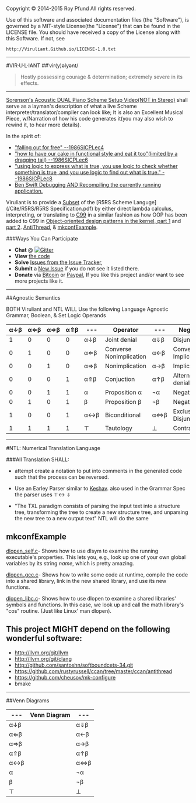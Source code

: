 Copyright © 2014-2015 Roy Pfund             All rights reserved.

Use of this software and  associated  documentation  files  (the
"Software"), is governed by a MIT-style  License(the  "License")
that can be found in the LICENSE file. You should have  received
a copy of the License along with this Software. If not, see

    http://Viruliant.Github.io/LICENSE-1.0.txt
________________________________________________________________

#VIR·U·L·IANT
##ˈvir(y)əlyənt/
> Hostly possessing courage & determination; extremely severe in its effects.
___

[Sorenson's Acoustic DUAL Piano Scheme Setup Video(NOT in Stereo)](http://youtu.be/yY1FSsUV-8c?t=140s)
shall serve as a layman's description of what a live Scheme interpreter/translator/compiler can look like;
It is also an Excellent Musical Piece, w/Narration of how his code generates it(you may also wish to rewind it, to hear more details).

In the spirit of:

 * ["falling out for free" --1986SICPLec4](http://youtu.be/h6Z7vx9iUB8?t=1h17m33s)
 * ["how to have our cake in functional style and eat it too"(limited by a dragging tail) --1986SICPLec6](https://youtu.be/a2Qt9uxhNSM?t=46m7s)
 * ["using logic to express what is true, you use logic to check whether something is true, and you use logic to find out what is true." --1986SICPLec8](https://youtu.be/cyVXjnFL2Ps?t=18m)
 * [Ben Swift Debugging AND Recompiling the currently running application.](http://vimeo.com/99891379)

Viruliant is to provide a [Subset](/Cite/R5RS/R5RS-Language) of the [R5RS Scheme Languge](/Cite/R5RS/R5RS Specification.pdf) by either direct lambda calculus, interpreting, or translating to [C99](http://www.open-std.org/jtc1/sc22/wg14/www/docs/n1256.pdf) in a similar fashion as how OOP has been added to C99 in
[Object-oriented design patterns in the kernel, part 1](http://lwn.net/Articles/444910/) and [part 2](http://lwn.net/Articles/446317/).
[AntiThread](https://github.com/rustyrussell/ccan/tree/master/ccan/antithread), &
[mkconfExample](Cite/mkconfExample).

###Ways You Can Participate
* **Chat** @ [![Gitter](https://badges.gitter.im/Join%20Chat.svg)](https://gitter.im/Viruliant/Viruliant.GitHub.io?utm_source=badge&utm_medium=badge&utm_campaign=pr-badge)
* **View** [the code](https://github.com/Viruliant/Viruliant.GitHub.io)
* **Solve** [Issues from the Issue Tracker](https://github.com/Viruliant/Viruliant.GitHub.io/issues),
* **Submit** a [New Issue](https://github.com/Viruliant/Viruliant.GitHub.io/issues/new) if you do not see it listed there.
* **Donate** via [Bitcoin]() or [Paypal](https://www.paypal.com/cgi-bin/webscr?cmd=_donations&business=adamantapparition%40gmail%2ecom&lc=US&no_note=0&cn=Add%20a%20note%20to%20the%20Donation%3a&no_shipping=1&currency_code=USD&bn=PP%2dDonationsBF%3abtn_donateCC_LG%2egif%3aNonHosted),
If you like this project and/or want to see more projects like it.

____________________
##Agnostic Semantics

BOTH Viruliant and NTL WILL Use the following Language Agnostic Grammar, Boolean, & Set Logic Operands

|α↓β|α⇐β|α⇒β|α⇑β|---|Operator |---|Negation |
|---|---|---|---|---|-----------------------|---|---------------------|
|1 |0 |0 |0 |α↓β|Joint denial |α⇓β|Disjunction |
|0 |1 |0 |0 |α⇐β|Converse Nonimplication|α←β|Converse Implication |
|0 |0 |1 |0 |α⇒β|Nonimplication |α→β|Implication |
|0 |0 |0 |1 |α⇑β|Conjuction |α↑β|Alternative denial |
|0 |0 |1 |1 |α |Proposition α |¬α |Negation α |
|0 |1 |0 |1 |β |Proposition β |¬β |Negation β |
|1 |0 |0 |1 |α↔β|Biconditional |α⇔β|Exclusive Disjunction|
|1 |1 |1 |1 |⊤ |Tautology |⊥ |Contradiction |

____________________________________
#NTL: Numerical Translation Language

###All Translation SHALL:
 * attempt create a notation to put into comments in the generated code
   such that the process can be reversed.

 * Use an Earley Parser similar to [Keshav](http://youtu.be/eeZ3URxd8Wc).
also used in the Grammar Spec the parser uses
 ⊤↔ 
 ⇓ 

 * "The TXL paradigm consists of parsing the input text into a structure tree,
   transforming the tree to create a new structure tree, and unparsing the new tree
   to a new output text" NTL will do the same


mkconfExample
-------------
[dlopen_self.c](Cite/mkconfExample/dlopen_self.c)-
Shows how to use dlsym to examine the running executable's properties. This lets
you, e.g., look up one of your own global variables by its string *name*, which
is pretty amazing.

[dlopen_gcc.c](Cite/mkconfExample/dlopen_gcc.c)-
Shows how to write some code at runtime, compile the code into a shared library,
link in the new shared library, and use its new functions.

[dlopen_libc.c](Cite/mkconfExample/dlopen_libc.c)-
Shows how to use dlopen to examine a shared libraries' symbols and functions. In
this case, we look up and call the math library's "cos" routine. (Just like
Linux' man dlopen).

This project MIGHT depend on the following wonderful software:
--------------------------------------------------------------
* http://llvm.org/git/llvm
* http://llvm.org/git/clang
* http://github.com/santoshn/softboundcets-34.git
* https://github.com/rustyrussell/ccan/tree/master/ccan/antithread
* https://github.com/cheusov/mk-configure
* bmake

_______________
##Venn Diagrams

|---|Venn Diagram|---|
|---|------------|---|
|α↓β|<object type="image/svg+xml" data="venn.svg?JointDenial=#666&ConverseNonimplication=#FFF&Nonimplication=#FFF&Conjuction=#FFF"></object>|α⇓β|
|α⇐β|<object type="image/svg+xml" data="venn.svg?JointDenial=#FFF&ConverseNonimplication=#666&Nonimplication=#FFF&Conjuction=#FFF"></object>|α←β|
|α⇒β|<object type="image/svg+xml" data="venn.svg?JointDenial=#FFF&ConverseNonimplication=#FFF&Nonimplication=#666&Conjuction=#FFF"></object>|α→β|
|α⇑β|<object type="image/svg+xml" data="venn.svg?JointDenial=#FFF&ConverseNonimplication=#FFF&Nonimplication=#FFF&Conjuction=#666"></object>|α↑β|
|α↔β|<object type="image/svg+xml" data="venn.svg?JointDenial=#666&ConverseNonimplication=#FFF&Nonimplication=#FFF&Conjuction=#666"></object>|α⇔β|
|α |<object type="image/svg+xml" data="venn.svg?JointDenial=#FFF&ConverseNonimplication=#FFF&Nonimplication=#666&Conjuction=#666"></object>|¬α |
|β |<object type="image/svg+xml" data="venn.svg?JointDenial=#FFF&ConverseNonimplication=#666&Nonimplication=#FFF&Conjuction=#666"></object>|¬β |
|⊤ |<object type="image/svg+xml" data="venn.svg?JointDenial=#666&ConverseNonimplication=#666&Nonimplication=#666&Conjuction=#666"></object>|⊥ |

